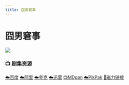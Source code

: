 ```yaml
---
title: 囧男窘事
---
```


# 囧男窘事
![](/image/囧男窘事.webp)

### 📺 剧集资源  <Badge type="tip" text="人人TTeTS" />

[☁️百度](https://pan.baidu.com/s/14XlEX28BL_GPHJFVvqwitw?pwd=vyg6)  [☁️阿里](https://www.aliyundrive.com/s/VNugaCjZAJS)  [☁️夸克](https://pan.quark.cn/s/2f9d8318f5d7)  [☁️迅雷](https://pan.xunlei.com/s/VNnpruUPjPszD74r4mLtPFLuA1?pwd=gnuy)  [📺MDpan](https://pan.mdsub.top/%E5%9B%A7%E7%94%B7%E7%AA%98%E4%BA%8B)  [☁️PikPak](https://mypikpak.com/s/VNmWTYp23B76V4ftam7Mmxhpo1) [🧲磁力链接](magnet:?xt=urn:btih:b2c2d03cc45997fcb4449631008df9ede3f56a41)